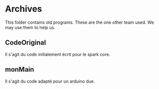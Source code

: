 # Archives

This folder contains old programs. These are the one other team used. We may use them to help us.

## CodeOriginal
Il s'agit du code initialement écrit pour le spark core.

## monMain
Il s'agit du code adapté pour un arduino due.
